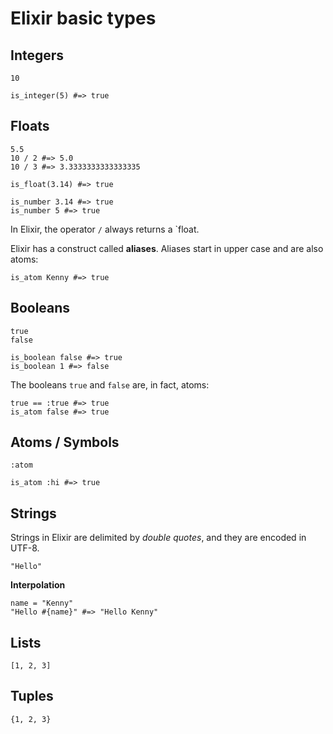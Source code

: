 # Elixir basic types

## Integers

```
10
```
```
is_integer(5) #=> true
```

## Floats

```
5.5
10 / 2 #=> 5.0
10 / 3 #=> 3.3333333333333335
```
```
is_float(3.14) #=> true

is_number 3.14 #=> true
is_number 5 #=> true
```

In Elixir, the operator `/` always returns a `float.

Elixir has a construct called **aliases**. Aliases start in upper case and are also atoms:
```
is_atom Kenny #=> true
```

## Booleans

```
true
false
```
```
is_boolean false #=> true
is_boolean 1 #=> false
```

The booleans `true` and `false` are, in fact, atoms:

```
true == :true #=> true
is_atom false #=> true
```

## Atoms / Symbols

```
:atom
```
```
is_atom :hi #=> true
```

## Strings

Strings in Elixir are delimited by *double quotes*, and they are encoded in UTF-8.

```
"Hello"
```

**Interpolation**

```
name = "Kenny"
"Hello #{name}" #=> "Hello Kenny"
```

## Lists

```
[1, 2, 3]
```

## Tuples

```
{1, 2, 3}
```
